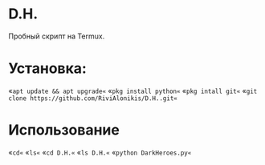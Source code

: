 # D.H.
Пробный скрипт на Termux.

# Установка:
«`apt update && apt upgrade«`
«`pkg install python«`
«`pkg intall git«`
«`git clone https://github.com/RiviAlonikis/D.H..git«`

# Использование
«`cd«`
«`ls«`
«`cd D.H.«`
«`ls D.H.«`
«`python DarkHeroes.py«`
